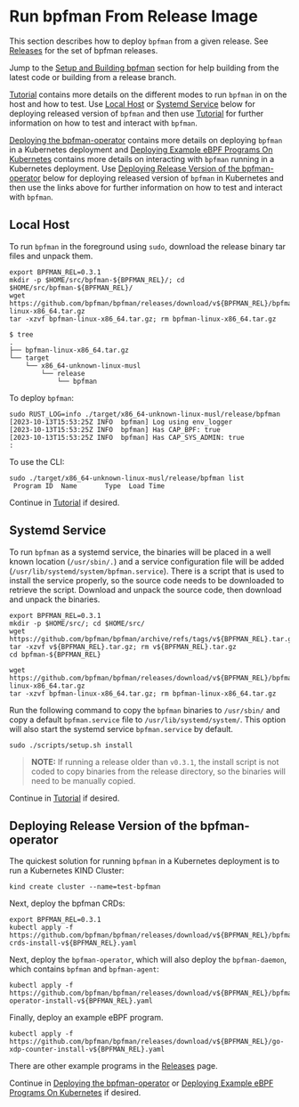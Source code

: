 # Run bpfman From Release Image

This section describes how to deploy `bpfman` from a given release.
See [Releases](https://github.com/bpfman/bpfman/releases) for the set of bpfman
releases.

Jump to the [Setup and Building bpfman](./building-bpfman.md) section
for help building from the latest code or building from a release branch.

[Tutorial](./tutorial.md) contains more details on the different
modes to run `bpfman` in on the host and how to test.
Use [Local Host](#local-host) or [Systemd Service](#systemd-service)
below for deploying released version of `bpfman` and then use [Tutorial](./tutorial.md)
for further information on how to test and interact with `bpfman`. 

[Deploying the bpfman-operator](../developer-guide/operator-quick-start.md) contains
more details on deploying `bpfman` in a Kubernetes deployment and
[Deploying Example eBPF Programs On Kubernetes](./example-bpf-k8s.md) contains
more details on interacting with `bpfman` running in a Kubernetes deployment.
Use [Deploying Release Version of the bpfman-operator](#deploying-release-version-of-the-bpfman-operator)
below for deploying released version of `bpfman` in Kubernetes and then use the
links above for further information on how to test and interact with `bpfman`. 

## Local Host

To run `bpfman` in the foreground using `sudo`, download the release binary tar
files and unpack them.

```console
export BPFMAN_REL=0.3.1
mkdir -p $HOME/src/bpfman-${BPFMAN_REL}/; cd $HOME/src/bpfman-${BPFMAN_REL}/
wget https://github.com/bpfman/bpfman/releases/download/v${BPFMAN_REL}/bpfman-linux-x86_64.tar.gz
tar -xzvf bpfman-linux-x86_64.tar.gz; rm bpfman-linux-x86_64.tar.gz

$ tree
.
├── bpfman-linux-x86_64.tar.gz
└── target
    └── x86_64-unknown-linux-musl
        └── release
            └── bpfman
```

To deploy `bpfman`:

```console
sudo RUST_LOG=info ./target/x86_64-unknown-linux-musl/release/bpfman 
[2023-10-13T15:53:25Z INFO  bpfman] Log using env_logger
[2023-10-13T15:53:25Z INFO  bpfman] Has CAP_BPF: true
[2023-10-13T15:53:25Z INFO  bpfman] Has CAP_SYS_ADMIN: true
:
```

To use the CLI:

```console
sudo ./target/x86_64-unknown-linux-musl/release/bpfman list
 Program ID  Name       Type  Load Time                
```

Continue in [Tutorial](./tutorial.md) if desired.

## Systemd Service

To run `bpfman` as a systemd service, the binaries will be placed in a well known location
(`/usr/sbin/.`) and a service configuration file will be added
(`/usr/lib/systemd/system/bpfman.service`).
There is a script that is used to install the service properly, so the source code needs
to be downloaded to retrieve the script.
Download and unpack the source code, then download and unpack the binaries.

```console
export BPFMAN_REL=0.3.1
mkdir -p $HOME/src/; cd $HOME/src/
wget https://github.com/bpfman/bpfman/archive/refs/tags/v${BPFMAN_REL}.tar.gz
tar -xzvf v${BPFMAN_REL}.tar.gz; rm v${BPFMAN_REL}.tar.gz
cd bpfman-${BPFMAN_REL}

wget https://github.com/bpfman/bpfman/releases/download/v${BPFMAN_REL}/bpfman-linux-x86_64.tar.gz
tar -xzvf bpfman-linux-x86_64.tar.gz; rm bpfman-linux-x86_64.tar.gz
```

Run the following command to copy the `bpfman` binaries to `/usr/sbin/` and copy a
default `bpfman.service` file to `/usr/lib/systemd/system/`.
This option will also start the systemd service `bpfman.service` by default.

```console
sudo ./scripts/setup.sh install
```

> **NOTE:** If running a release older than `v0.3.1`, the install script is not coded to copy
binaries from the release directory, so the binaries will need to be manually copied.

Continue in [Tutorial](./tutorial.md) if desired.

## Deploying Release Version of the bpfman-operator

The quickest solution for running `bpfman` in a Kubernetes deployment is to run a
Kubernetes KIND Cluster:

```console
kind create cluster --name=test-bpfman
```

Next, deploy the bpfman CRDs:

```console
export BPFMAN_REL=0.3.1
kubectl apply -f  https://github.com/bpfman/bpfman/releases/download/v${BPFMAN_REL}/bpfman-crds-install-v${BPFMAN_REL}.yaml
```

Next, deploy the `bpfman-operator`, which will also deploy the `bpfman-daemon`, which contains `bpfman` and `bpfman-agent`:

```console
kubectl apply -f https://github.com/bpfman/bpfman/releases/download/v${BPFMAN_REL}/bpfman-operator-install-v${BPFMAN_REL}.yaml
```

Finally, deploy an example eBPF program.

```console
kubectl apply -f https://github.com/bpfman/bpfman/releases/download/v${BPFMAN_REL}/go-xdp-counter-install-v${BPFMAN_REL}.yaml
```

There are other example programs in the [Releases](https://github.com/bpfman/bpfman/releases)
page.

Continue in [Deploying the bpfman-operator](../developer-guide/operator-quick-start.md) or
[Deploying Example eBPF Programs On Kubernetes](./example-bpf-k8s.md) if desired.
